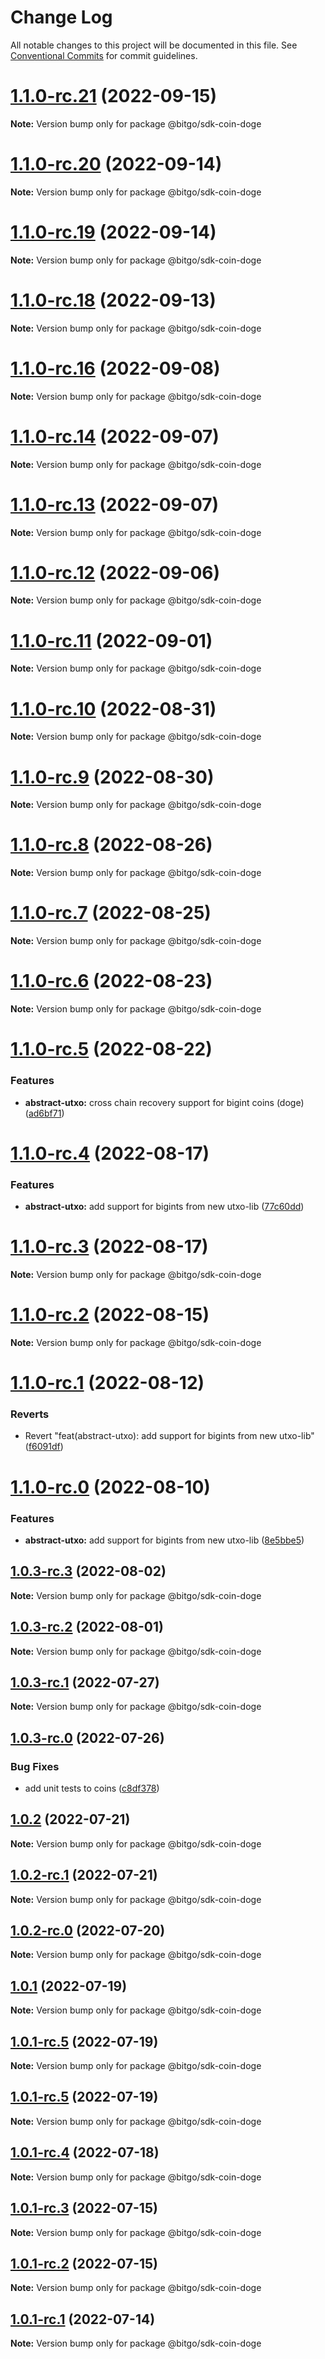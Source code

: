 # Change Log

All notable changes to this project will be documented in this file.
See [Conventional Commits](https://conventionalcommits.org) for commit guidelines.

# [1.1.0-rc.21](https://github.com/BitGo/BitGoJS/compare/@bitgo/sdk-coin-doge@1.1.0-rc.20...@bitgo/sdk-coin-doge@1.1.0-rc.21) (2022-09-15)

**Note:** Version bump only for package @bitgo/sdk-coin-doge





# [1.1.0-rc.20](https://github.com/BitGo/BitGoJS/compare/@bitgo/sdk-coin-doge@1.1.0-rc.19...@bitgo/sdk-coin-doge@1.1.0-rc.20) (2022-09-14)

**Note:** Version bump only for package @bitgo/sdk-coin-doge





# [1.1.0-rc.19](https://github.com/BitGo/BitGoJS/compare/@bitgo/sdk-coin-doge@1.1.0-rc.18...@bitgo/sdk-coin-doge@1.1.0-rc.19) (2022-09-14)

**Note:** Version bump only for package @bitgo/sdk-coin-doge





# [1.1.0-rc.18](https://github.com/BitGo/BitGoJS/compare/@bitgo/sdk-coin-doge@1.1.0-rc.17...@bitgo/sdk-coin-doge@1.1.0-rc.18) (2022-09-13)

**Note:** Version bump only for package @bitgo/sdk-coin-doge





# [1.1.0-rc.16](https://github.com/BitGo/BitGoJS/compare/@bitgo/sdk-coin-doge@1.1.0-rc.15...@bitgo/sdk-coin-doge@1.1.0-rc.16) (2022-09-08)

**Note:** Version bump only for package @bitgo/sdk-coin-doge





# [1.1.0-rc.14](https://github.com/BitGo/BitGoJS/compare/@bitgo/sdk-coin-doge@1.1.0-rc.13...@bitgo/sdk-coin-doge@1.1.0-rc.14) (2022-09-07)

**Note:** Version bump only for package @bitgo/sdk-coin-doge





# [1.1.0-rc.13](https://github.com/BitGo/BitGoJS/compare/@bitgo/sdk-coin-doge@1.1.0-rc.12...@bitgo/sdk-coin-doge@1.1.0-rc.13) (2022-09-07)

**Note:** Version bump only for package @bitgo/sdk-coin-doge





# [1.1.0-rc.12](https://github.com/BitGo/BitGoJS/compare/@bitgo/sdk-coin-doge@1.1.0-rc.11...@bitgo/sdk-coin-doge@1.1.0-rc.12) (2022-09-06)

**Note:** Version bump only for package @bitgo/sdk-coin-doge





# [1.1.0-rc.11](https://github.com/BitGo/BitGoJS/compare/@bitgo/sdk-coin-doge@1.1.0-rc.10...@bitgo/sdk-coin-doge@1.1.0-rc.11) (2022-09-01)

**Note:** Version bump only for package @bitgo/sdk-coin-doge





# [1.1.0-rc.10](https://github.com/BitGo/BitGoJS/compare/@bitgo/sdk-coin-doge@1.1.0-rc.9...@bitgo/sdk-coin-doge@1.1.0-rc.10) (2022-08-31)

**Note:** Version bump only for package @bitgo/sdk-coin-doge





# [1.1.0-rc.9](https://github.com/BitGo/BitGoJS/compare/@bitgo/sdk-coin-doge@1.1.0-rc.8...@bitgo/sdk-coin-doge@1.1.0-rc.9) (2022-08-30)

**Note:** Version bump only for package @bitgo/sdk-coin-doge





# [1.1.0-rc.8](https://github.com/BitGo/BitGoJS/compare/@bitgo/sdk-coin-doge@1.1.0-rc.7...@bitgo/sdk-coin-doge@1.1.0-rc.8) (2022-08-26)

**Note:** Version bump only for package @bitgo/sdk-coin-doge





# [1.1.0-rc.7](https://github.com/BitGo/BitGoJS/compare/@bitgo/sdk-coin-doge@1.1.0-rc.6...@bitgo/sdk-coin-doge@1.1.0-rc.7) (2022-08-25)

**Note:** Version bump only for package @bitgo/sdk-coin-doge





# [1.1.0-rc.6](https://github.com/BitGo/BitGoJS/compare/@bitgo/sdk-coin-doge@1.1.0-rc.5...@bitgo/sdk-coin-doge@1.1.0-rc.6) (2022-08-23)

**Note:** Version bump only for package @bitgo/sdk-coin-doge





# [1.1.0-rc.5](https://github.com/BitGo/BitGoJS/compare/@bitgo/sdk-coin-doge@1.1.0-rc.4...@bitgo/sdk-coin-doge@1.1.0-rc.5) (2022-08-22)


### Features

* **abstract-utxo:** cross chain recovery support for bigint coins (doge) ([ad6bf71](https://github.com/BitGo/BitGoJS/commit/ad6bf71f58a4bae79f3bb014ee947a878f4b89d2))





# [1.1.0-rc.4](https://github.com/BitGo/BitGoJS/compare/@bitgo/sdk-coin-doge@1.1.0-rc.3...@bitgo/sdk-coin-doge@1.1.0-rc.4) (2022-08-17)


### Features

* **abstract-utxo:** add support for bigints from new utxo-lib ([77c60dd](https://github.com/BitGo/BitGoJS/commit/77c60ddd4d0ddd1e82a8b1bb041686a9c7f39fae))





# [1.1.0-rc.3](https://github.com/BitGo/BitGoJS/compare/@bitgo/sdk-coin-doge@1.1.0-rc.2...@bitgo/sdk-coin-doge@1.1.0-rc.3) (2022-08-17)

**Note:** Version bump only for package @bitgo/sdk-coin-doge





# [1.1.0-rc.2](https://github.com/BitGo/BitGoJS/compare/@bitgo/sdk-coin-doge@1.1.0-rc.1...@bitgo/sdk-coin-doge@1.1.0-rc.2) (2022-08-15)

**Note:** Version bump only for package @bitgo/sdk-coin-doge





# [1.1.0-rc.1](https://github.com/BitGo/BitGoJS/compare/@bitgo/sdk-coin-doge@1.1.0-rc.0...@bitgo/sdk-coin-doge@1.1.0-rc.1) (2022-08-12)


### Reverts

* Revert "feat(abstract-utxo): add support for bigints from new utxo-lib" ([f6091df](https://github.com/BitGo/BitGoJS/commit/f6091dfe659a94168db52b050d36907a7d0716b2))





# [1.1.0-rc.0](https://github.com/BitGo/BitGoJS/compare/@bitgo/sdk-coin-doge@1.0.3-rc.5...@bitgo/sdk-coin-doge@1.1.0-rc.0) (2022-08-10)


### Features

* **abstract-utxo:** add support for bigints from new utxo-lib ([8e5bbe5](https://github.com/BitGo/BitGoJS/commit/8e5bbe5e158254d34abb87f6d000e5afd9bb6b9d))





## [1.0.3-rc.3](https://github.com/BitGo/BitGoJS/compare/@bitgo/sdk-coin-doge@1.0.3-rc.2...@bitgo/sdk-coin-doge@1.0.3-rc.3) (2022-08-02)

**Note:** Version bump only for package @bitgo/sdk-coin-doge





## [1.0.3-rc.2](https://github.com/BitGo/BitGoJS/compare/@bitgo/sdk-coin-doge@1.0.3-rc.1...@bitgo/sdk-coin-doge@1.0.3-rc.2) (2022-08-01)

**Note:** Version bump only for package @bitgo/sdk-coin-doge





## [1.0.3-rc.1](https://github.com/BitGo/BitGoJS/compare/@bitgo/sdk-coin-doge@1.0.3-rc.0...@bitgo/sdk-coin-doge@1.0.3-rc.1) (2022-07-27)

**Note:** Version bump only for package @bitgo/sdk-coin-doge





## [1.0.3-rc.0](https://github.com/BitGo/BitGoJS/compare/@bitgo/sdk-coin-doge@1.0.2...@bitgo/sdk-coin-doge@1.0.3-rc.0) (2022-07-26)


### Bug Fixes

* add unit tests to coins ([c8df378](https://github.com/BitGo/BitGoJS/commit/c8df378116dae2f67aaf7e9a6bfb98bf42f158d9))





## [1.0.2](https://github.com/BitGo/BitGoJS/compare/@bitgo/sdk-coin-doge@1.0.2-rc.1...@bitgo/sdk-coin-doge@1.0.2) (2022-07-21)

**Note:** Version bump only for package @bitgo/sdk-coin-doge





## [1.0.2-rc.1](https://github.com/BitGo/BitGoJS/compare/@bitgo/sdk-coin-doge@1.0.2-rc.0...@bitgo/sdk-coin-doge@1.0.2-rc.1) (2022-07-21)

**Note:** Version bump only for package @bitgo/sdk-coin-doge





## [1.0.2-rc.0](https://github.com/BitGo/BitGoJS/compare/@bitgo/sdk-coin-doge@1.0.1...@bitgo/sdk-coin-doge@1.0.2-rc.0) (2022-07-20)

**Note:** Version bump only for package @bitgo/sdk-coin-doge





## [1.0.1](https://github.com/BitGo/BitGoJS/compare/@bitgo/sdk-coin-doge@1.0.1-rc.5...@bitgo/sdk-coin-doge@1.0.1) (2022-07-19)

**Note:** Version bump only for package @bitgo/sdk-coin-doge





## [1.0.1-rc.5](https://github.com/BitGo/BitGoJS/compare/@bitgo/sdk-coin-doge@1.0.1-rc.3...@bitgo/sdk-coin-doge@1.0.1-rc.5) (2022-07-19)

**Note:** Version bump only for package @bitgo/sdk-coin-doge

## [1.0.1-rc.5](https://github.com/BitGo/BitGoJS/compare/@bitgo/sdk-coin-doge@1.0.1-rc.3...@bitgo/sdk-coin-doge@1.0.1-rc.5) (2022-07-19)

**Note:** Version bump only for package @bitgo/sdk-coin-doge

## [1.0.1-rc.4](https://github.com/BitGo/BitGoJS/compare/@bitgo/sdk-coin-doge@1.0.1-rc.3...@bitgo/sdk-coin-doge@1.0.1-rc.4) (2022-07-18)

**Note:** Version bump only for package @bitgo/sdk-coin-doge

## [1.0.1-rc.3](https://github.com/BitGo/BitGoJS/compare/@bitgo/sdk-coin-doge@1.0.1-rc.2...@bitgo/sdk-coin-doge@1.0.1-rc.3) (2022-07-15)

**Note:** Version bump only for package @bitgo/sdk-coin-doge

## [1.0.1-rc.2](https://github.com/BitGo/BitGoJS/compare/@bitgo/sdk-coin-doge@1.0.1-rc.0...@bitgo/sdk-coin-doge@1.0.1-rc.2) (2022-07-15)

**Note:** Version bump only for package @bitgo/sdk-coin-doge

## [1.0.1-rc.1](https://github.com/BitGo/BitGoJS/compare/@bitgo/sdk-coin-doge@1.0.1-rc.0...@bitgo/sdk-coin-doge@1.0.1-rc.1) (2022-07-14)

**Note:** Version bump only for package @bitgo/sdk-coin-doge
